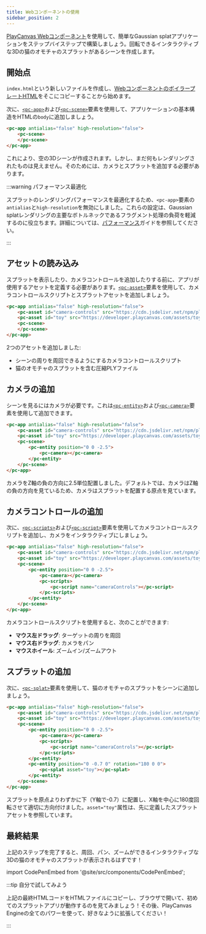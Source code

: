 ```yaml
---
title: Webコンポーネントの使用
sidebar_position: 2
---
```


[PlayCanvas Webコンポーネント](/user-manual/web-components)を使用して、簡単なGaussian splatアプリケーションをステップバイステップで構築しましょう。回転できるインタラクティブな3Dの猫のオモチャのスプラットがあるシーンを作成します。

## 開始点

`index.html`という新しいファイルを作成し、[WebコンポーネントのボイラープレートHTML](/user-manual/web-components/getting-started/#boilerplate-html)をそこにコピーすることから始めます。

次に、[`<pc-app>`](/user-manual/web-components/tags/pc-app)および[`<pc-scene>`](/user-manual/web-components/tags/pc-scene)要素を使用して、アプリケーションの基本構造をHTMLの`body`に追加しましょう。

```html
<pc-app antialias="false" high-resolution="false">
    <pc-scene>
    </pc-scene>
</pc-app>
```

これにより、空の3Dシーンが作成されます。しかし、まだ何もレンダリングされたものは見えません。そのためには、カメラとスプラットを追加する必要があります。

:::warning パフォーマンス最適化

スプラットのレンダリングパフォーマンスを最適化するため、`<pc-app>`要素の`antialias`と`high-resolution`を無効にしました。これらの設定は、Gaussian splatレンダリングの主要なボトルネックであるフラグメント処理の負荷を軽減するのに役立ちます。詳細については、[パフォーマンス](../engine-features/performance.md)ガイドを参照してください。

:::

## アセットの読み込み

スプラットを表示したり、カメラコントロールを追加したりする前に、アプリが使用するアセットを定義する必要があります。[`<pc-asset>`](/user-manual/web-components/tags/pc-asset)要素を使用して、カメラコントロールスクリプトとスプラットアセットを追加しましょう。

```html {2-3}
<pc-app antialias="false" high-resolution="false">
    <pc-asset id="camera-controls" src="https://cdn.jsdelivr.net/npm/playcanvas/scripts/esm/camera-controls.mjs" preload></pc-asset>
    <pc-asset id="toy" src="https://developer.playcanvas.com/assets/toy-cat.compressed.ply"></pc-asset>
    <pc-scene>
    </pc-scene>
</pc-app>
```

2つのアセットを追加しました:

- シーンの周りを周回できるようにするカメラコントロールスクリプト
- 猫のオモチャのスプラットを含む圧縮PLYファイル

## カメラの追加

シーンを見るにはカメラが必要です。これは[`<pc-entity>`](/user-manual/web-components/tags/pc-entity)および[`<pc-camera>`](/user-manual/web-components/tags/pc-camera)要素を使用して追加できます。

```html {5-7}
<pc-app antialias="false" high-resolution="false">
    <pc-asset id="camera-controls" src="https://cdn.jsdelivr.net/npm/playcanvas/scripts/esm/camera-controls.mjs" preload></pc-asset>
    <pc-asset id="toy" src="https://developer.playcanvas.com/assets/toy-cat.compressed.ply"></pc-asset>
    <pc-scene>
        <pc-entity position="0 0 -2.5">
            <pc-camera></pc-camera>
        </pc-entity>
    </pc-scene>
</pc-app>
```

カメラをZ軸の負の方向に2.5単位配置しました。デフォルトでは、カメラはZ軸の負の方向を見ているため、カメラはスプラットを配置する原点を見ています。

## カメラコントロールの追加

次に、[`<pc-scripts>`](/user-manual/web-components/tags/pc-scripts)および[`<pc-script>`](/user-manual/web-components/tags/pc-script)要素を使用してカメラコントロールスクリプトを追加し、カメラをインタラクティブにしましょう。

```html {7-9}
<pc-app antialias="false" high-resolution="false">
    <pc-asset id="camera-controls" src="https://cdn.jsdelivr.net/npm/playcanvas/scripts/esm/camera-controls.mjs" preload></pc-asset>
    <pc-asset id="toy" src="https://developer.playcanvas.com/assets/toy-cat.compressed.ply"></pc-asset>
    <pc-scene>
        <pc-entity position="0 0 -2.5">
            <pc-camera></pc-camera>
            <pc-scripts>
                <pc-script name="cameraControls"></pc-script>
            </pc-scripts>
        </pc-entity>
    </pc-scene>
</pc-app>
```

カメラコントロールスクリプトを使用すると、次のことができます:

- **マウス左ドラッグ**: ターゲットの周りを周回
- **マウス右ドラッグ**: カメラをパン
- **マウスホイール**: ズームイン/ズームアウト

## スプラットの追加

次に、[`<pc-splat>`](/user-manual/web-components/tags/pc-splat)要素を使用して、猫のオモチャのスプラットをシーンに追加しましょう。

```html {11-13}
<pc-app antialias="false" high-resolution="false">
    <pc-asset id="camera-controls" src="https://cdn.jsdelivr.net/npm/playcanvas/scripts/esm/camera-controls.mjs" preload></pc-asset>
    <pc-asset id="toy" src="https://developer.playcanvas.com/assets/toy-cat.compressed.ply"></pc-asset>
    <pc-scene>
        <pc-entity position="0 0 -2.5">
            <pc-camera></pc-camera>
            <pc-scripts>
                <pc-script name="cameraControls"></pc-script>
            </pc-scripts>
        </pc-entity>
        <pc-entity position="0 -0.7 0" rotation="180 0 0">
            <pc-splat asset="toy"></pc-splat>
        </pc-entity>
    </pc-scene>
</pc-app>
```

スプラットを原点よりわずかに下（Y軸で-0.7）に配置し、X軸を中心に180度回転させて適切に方向付けました。`asset="toy"`属性は、先に定義したスプラットアセットを参照しています。

## 最終結果

上記のステップを完了すると、周回、パン、ズームができるインタラクティブな3Dの猫のオモチャのスプラットが表示されるはずです！

import CodePenEmbed from '@site/src/components/CodePenEmbed';

<CodePenEmbed id="MYgGZax" title="<pc-splat> example" />

:::tip 自分で試してみよう

上記の最終HTMLコードをHTMLファイルにコピーし、ブラウザで開いて、初めてのスプラットアプリが動作するのを見てみましょう！その後、PlayCanvas Engineの全てのパワーを使って、好きなように拡張してください！

:::
